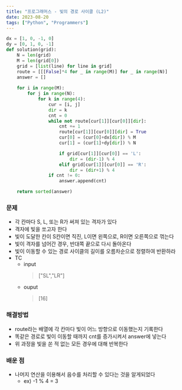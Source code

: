 ```yaml
---
title: "프로그래머스 - 빛의 경로 사이클 (L2)"
date: 2023-08-20
tags: ["Python", "Programmers"]
---
```


```python
dx = [1, 0, -1, 0]
dy = [0, 1, 0, -1]
def solution(grid):
    N = len(grid)
    M = len(grid[0])
    grid = [list(line) for line in grid]
    route = [[[False]*4 for _ in range(M)] for _ in range(N)]
    answer = []
    
    for i in range(M):
        for j in range(N):
            for k in range(4):
                cur = [i, j]
                dir = k
                cnt = 0
                while not route[cur[1]][cur[0]][dir]:
                    cnt += 1
                    route[cur[1]][cur[0]][dir] = True
                    cur[0] = (cur[0]+dx[dir]) % M
                    cur[1] = (cur[1]+dy[dir]) % N

                    if grid[cur[1]][cur[0]] == 'L':
                        dir = (dir-1) % 4
                    elif grid[cur[1]][cur[0]] == 'R':
                        dir = (dir+1) % 4
                if cnt != 0:
                    answer.append(cnt)

    return sorted(answer)
```

### 문제

- 각 칸마다 S, L, 또는 R가 써져 있는 격자가 있다
- 격자에 빛을 쏘고자 한다
- 빛이 도달한 칸이 S칸이면 직진, L이면 왼쪽으로, R이면 오른쪽으로 꺾는다
- 빛이 격자를 넘어간 경우, 반대쪽 끝으로 다시 돌아온다
- 빛이 이동할 수 있는 경로 사이클의 길이를 오름차순으로 정렬하여 반환하라
- TC
  - input
    > ["SL","LR"]
  - ouput
    > [16]

### 해결방법

- route라는 배열에 각 칸마다 빛이 어느 방향으로 이동했는지 기록한다
- 똑같은 경로로 빛이 이동할 때까지 cnt를 증가시켜서 answer에 넣는다
- 위 과정을 빛을 쏜 적 없는 모든 경우에 대해 반복한다

### 배운 점

- 나머지 연산을 이용해서 음수를 처리할 수 있다는 것을 알게되었다
    - ex) -1 % 4 = 3
